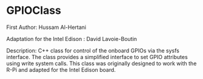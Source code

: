 GPIOClass
=================================

First Author: Hussam Al-Hertani

Adaptation for the Intel Edison : David Lavoie-Boutin

Description: C++ class for control of the onboard GPIOs via the sysfs interface. The class provides a simplified interface to set GPIO attributes using write system calls. This class was originally designed to work with the R-Pi and adapted for the Intel Edison board.



